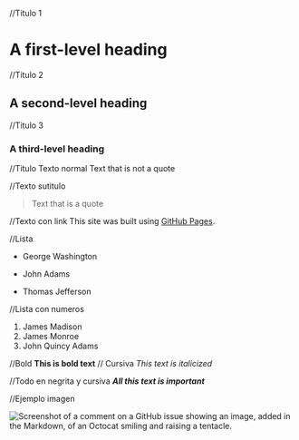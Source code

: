 //Titulo 1
# A first-level heading
//Titulo 2
## A second-level heading
//Titulo 3
### A third-level heading

//Titulo Texto normal 
Text that is not a quote

//Texto sutitulo 
> Text that is a quote

//Texto con link
This site was built using [GitHub Pages](https://pages.github.com/).


//Lista
- George Washington
* John Adams
+ Thomas Jefferson

//Lista con numeros
1. James Madison
1. James Monroe
1. John Quincy Adams

//Bold
**This is bold text**
// Cursiva
_This text is italicized_

//Todo en negrita y cursiva 
***All this text is important***


//Ejemplo imagen 



![Screenshot of a comment on a GitHub issue showing an image, added in the Markdown, of an Octocat smiling and raising a tentacle.](https://myoctocat.com/assets/images/base-octocat.svg)
